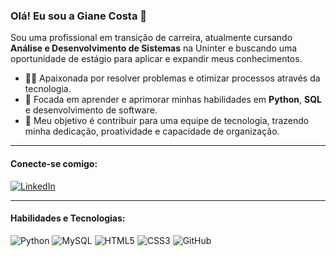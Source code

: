 ### Olá! Eu sou a Giane Costa 👋

Sou uma profissional em transição de carreira, atualmente cursando **Análise e Desenvolvimento de Sistemas** na Uninter e buscando uma oportunidade de estágio para aplicar e expandir meus conhecimentos.

- 👩‍💻 Apaixonada por resolver problemas e otimizar processos através da tecnologia.
- 🌱 Focada em aprender e aprimorar minhas habilidades em **Python**, **SQL** e desenvolvimento de software.
- 🎯 Meu objetivo é contribuir para uma equipe de tecnologia, trazendo minha dedicação, proatividade e capacidade de organização.

---

#### Conecte-se comigo:
[![LinkedIn](https://img.shields.io/badge/LinkedIn-0077B5?style=for-the-badge&logo=linkedin&logoColor=white)](https://www.linkedin.com/in/giane-costa/)

---

#### Habilidades e Tecnologias:
![Python](https://img.shields.io/badge/Python-3776AB?style=for-the-badge&logo=python&logoColor=white)
![MySQL](https://img.shields.io/badge/MySQL-4479A1?style=for-the-badge&logo=mysql&logoColor=white)
![HTML5](https://img.shields.io/badge/HTML5-E34F26?style=for-the-badge&logo=html5&logoColor=white)
![CSS3](https://img.shields.io/badge/CSS3-1572B6?style=for-the-badge&logo=css3&logoColor=white)
![GitHub](https://img.shields.io/badge/GitHub-181717?style=for-the-badge&logo=github&logoColor=white)
